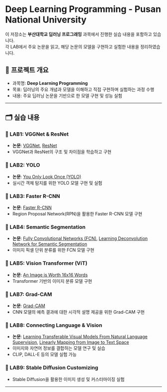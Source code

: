 # Deep Learning Programming - Pusan National University

이 저장소는 **부산대학교 딥러닝 프로그래밍** 과목에서 진행한 실습 내용을 포함하고 있습니다.  
각 LAB에서 주요 논문을 읽고, 해당 논문의 모델을 구현하고 실험한 내용을 정리하였습니다.  

## 📌 프로젝트 개요
- 과목명: **Deep Learning Programming**
- 목표: 딥러닝의 주요 개념과 모델을 이해하고 직접 구현하며 실험하는 과정 수행
- 내용: 주요 딥러닝 논문을 기반으로 한 모델 구현 및 성능 실험

---

## 🗂️ 실습 내용

### 🔹 LAB1: VGGNet & ResNet
- **논문**: [VGGNet](https://arxiv.org/abs/1409.1556), [ResNet](https://arxiv.org/abs/1512.03385)
- VGGNet과 ResNet의 구조 및 차이점을 학습하고 구현

### 🔹 LAB2: YOLO
- **논문**: [You Only Look Once (YOLO)](https://arxiv.org/abs/1506.02640)
- 실시간 객체 탐지를 위한 YOLO 모델 구현 및 실험

### 🔹 LAB3: Faster R-CNN
- **논문**: [Faster R-CNN](https://arxiv.org/abs/1506.01497)
- Region Proposal Network(RPN)을 활용한 Faster R-CNN 모델 구현

### 🔹 LAB4: Semantic Segmentation
- **논문**: [Fully Convolutional Networks (FCN)](https://arxiv.org/abs/1411.4038), [Learning Deconvolution Network for Semantic Segmentation](https://arxiv.org/abs/1505.04366)
- 이미지 픽셀 단위 분류를 위한 FCN 모델 구현

### 🔹 LAB5: Vision Transformer (ViT)
- **논문**: [An Image is Worth 16x16 Words](https://arxiv.org/abs/2010.11929)
- Transformer 기반의 이미지 분류 모델 구현

### 🔹 LAB7: Grad-CAM
- **논문**: [Grad-CAM](https://arxiv.org/abs/1610.02391)
- CNN 모델의 예측 결과에 대한 시각적 설명 제공을 위한 Grad-CAM 구현

### 🔹 LAB8: Connecting Language & Vision
- **논문**: [Learning Transferable Visual Models From Natural Language Supervision](https://arxiv.org/abs/2103.00020), [Linearly Mapping from Image to Text Space](https://arxiv.org/abs/2209.15162)
- 이미지와 자연어 정보를 결합하는 모델 연구 및 실습
- CLIP, DALL-E 등의 모델 실험 가능

### 🔹 LAB9: Stable Diffusion Customizing
- Stable Diffusion을 활용한 이미지 생성 및 커스터마이징 실험

---
